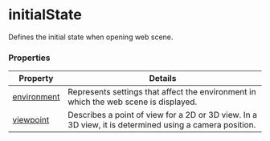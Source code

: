 # initialState

Defines the initial state when opening web scene.

### Properties

| Property | Details
| --- | ---
| [environment](environment.md) | Represents settings that affect the environment in which the web scene is displayed.
| [viewpoint](viewpoint.md) | Describes a point of view for a 2D or 3D view. In a 3D view, it is determined using a camera position.



